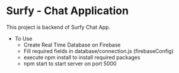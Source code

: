 # Surfy - Chat Application

This project is backend of Surfy Chat App.

- To Use
  - Create Real Time Database on Firebase
  - Fill required fields in database/connection.js (firebaseConfig)
  - execute npm install to install required packages
  - npm start to start server on port 5000
